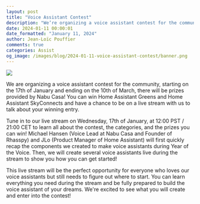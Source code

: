 ```yaml
---
layout: post
title: "Voice Assistant Contest"
description: "We’re organizing a voice assistant contest for the community! Watch our live stream on the 17th of January to learn how to make your own voice assistant and know all about the contest."
date: 2024-01-11 00:00:01
date_formatted: "January 11, 2024"
author: Jean-Loïc Pouffier
comments: true
categories: Assist
og_image: /images/blog/2024-01-11-voice-assistant-contest/banner.png
---
```


<p><img src='/images/blog/2024-01-11-voice-assistant-contest/banner.png' class='no-shadow' /></p>

We are organizing a voice assistant contest for the community, starting on the 17th of January and ending on the 10th of March, there will be prizes provided by Nabu Casa! You can win Home Assistant Greens and Home Assistant SkyConnects and have a chance to be on a live stream with us to talk about your winning entry.

Tune in to our live stream on Wednesday, 17th of January, at 12:00 PST / 21:00 CET to learn all about the contest, the categories, and the prizes you can win! Michael Hansen (Voice Lead at Nabu Casa and Founder of Rhasspy) and JLo (Product Manager of Home Assistant) will first quickly recap the components we created to make voice assistants during Year of the Voice. Then, we will create several voice assistants live during the stream to show you how you can get started!

This live stream will be the perfect opportunity for everyone who loves our voice assistants but still needs to figure out where to start. You can learn everything you need during the stream and be fully prepared to build the voice assistant of your dreams. We're excited to see what you will create and enter into the contest!

<lite-youtube videoid="99lGuB4J-4o" videotitle="Voice Assistant Contest"></lite-youtube>
